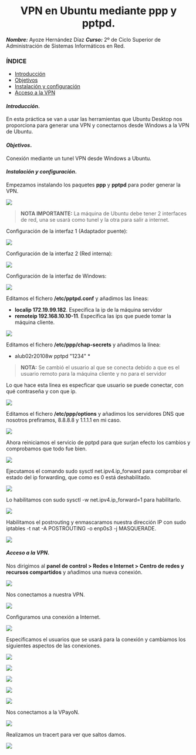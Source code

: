 
<center>

# VPN en Ubuntu mediante ppp y pptpd.


</center>

***Nombre:*** Ayoze Hernández Díaz
***Curso:*** 2º de Ciclo Superior de Administración de Sistemas Informáticos en Red.

### ÍNDICE

+ [Introducción](#id1)
+ [Objetivos](#id2)
+ [Instalación y configuración](#id3)
+ [Acceso a la VPN](#id4)

#### ***Introducción***. <a name="id1"></a>

En esta práctica se van a usar las herramientas que Ubuntu Desktop nos proporciona para generar una VPN y conectarnos desde Windows a la VPN de Ubuntu.

#### ***Objetivos***. <a name="id2"></a>

Conexión mediante un tunel VPN desde Windows a Ubuntu.

#### ***Instalación y configuración***. <a name="id3"></a>

Empezamos instalando los paquetes **ppp** y **pptpd** para poder generar la VPN.

![](./img/001.png)

> **NOTA IMPORTANTE:** La máquina de Ubuntu debe tener 2 interfaces de red, una se usará como tunel y la otra para salir a internet.

Configuración de la interfaz 1 (Adaptador puente):

![](./img/002.png)

Configuración de la interfaz 2 (Red interna):

![](./img/003.png)

Configuración de la interfaz de Windows:

![](./img/004.png)

Editamos el fichero **/etc/pptpd.conf** y añadimos las lineas:

* **localip 172.19.99.182**. Especifica la ip de la máquina servidor
* **remoteip 192.168.10.10-11**. Especifica las ips que puede tomar la máquina cliente.

![](./img/005.png)

Editamos el fichero **/etc/ppp/chap-secrets** y añadimos la línea:

* alub02r20108w       pptpd           "1234"          *

> **NOTA:** Se cambió el usuario al que se conecta debido a que es el usuario remoto para la máquina cliente y no para el servidor

Lo que hace esta linea es especficar que usuario se puede conectar, con qué contraseña y con que ip.

![](./img/006.png)

Editamos el fichero **/etc/ppp/options** y añadimos los servidores DNS que nosotros prefiramos, 8.8.8.8 y 1.1.1.1 en mi caso.

![](./img/007.png)

Ahora reiniciamos el servicio de pptpd para que surjan efecto los cambios y comprobamos que todo fue bien.

![](./img/009.png)

Ejecutamos el comando sudo sysctl net.ipv4.ip_forward para comprobar el estado del ip forwarding, que como es 0 está deshabilitado.

![](./img/010.png)

Lo habilitamos con sudo sysctl -w net.ipv4.ip_forward=1 para habilitarlo.

![](./img/011.png)

Habilitamos el postrouting y enmascaramos nuestra dirección IP con sudo iptables -t nat -A POSTROUTING -o enp0s3 -j MASQUERADE.

![](./img/012.png)


#### ***Acceso a la VPN***. <a name="id4"></a>

Nos dirigimos al **panel de control > Redes e Internet > Centro de redes y recursos compartidos** y añadimos una nueva conexión.

![](./img/013.png)

Nos conectamos a nuestra VPN.

![](./img/014.png)

Configuramos una conexión a Internet.

![](./img/015.png)

Especificamos el usuarios que se usará para la conexión y cambiamos los siguientes aspectos de las conexiones.

![](./img/016.png)

![](./img/017.png)

![](./img/018.png)

![](./img/019.png)

![](./img/020.png)

Nos conectamos a la VPayoN.

![](./img/021.png)

Realizamos un tracert para ver que saltos damos.

![](./img/022.png)
